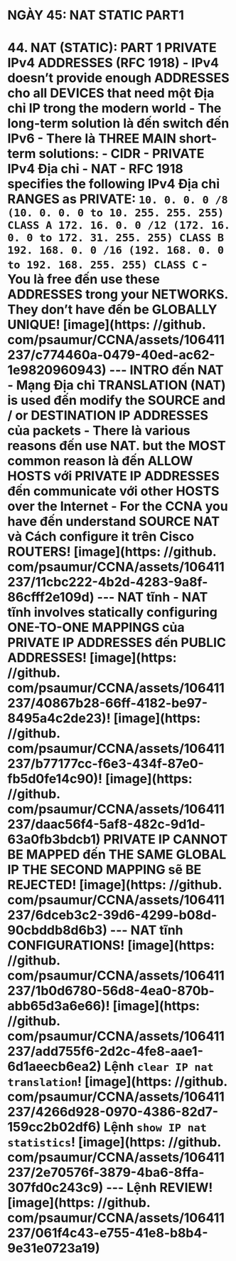# NGÀY 45: NAT STATIC PART1

# 44. NAT (STATIC): PART 1 PRIVATE IPv4 ADDRESSES (RFC 1918) - IPv4 doesn’t provide enough ADDRESSES cho all DEVICES that need một Địa chỉ IP trong the modern world - The long-term solution là đến switch đến IPv6 - There là THREE MAIN short-term solutions: - CIDR - PRIVATE IPv4 Địa chỉ - NAT - RFC 1918 specifies the following IPv4 Địa chỉ RANGES as PRIVATE: ``` 10. 0. 0. 0 /8 (10. 0. 0. 0 to 10. 255. 255. 255) CLASS A 172. 16. 0. 0 /12 (172. 16. 0. 0 to 172. 31. 255. 255) CLASS B 192. 168. 0. 0 /16 (192. 168. 0. 0 to 192. 168. 255. 255) CLASS C ``` - You là free đến use these ADDRESSES trong your NETWORKS. They don’t have đến be GLOBALLY UNIQUE! [image](https: //github. com/psaumur/CCNA/assets/106411237/c774460a-0479-40ed-ac62-1e9820960943) --- INTRO đến NAT - Mạng Địa chỉ TRANSLATION (NAT) is used đến modify the SOURCE and / or DESTINATION IP ADDRESSES của packets - There là various reasons đến use NAT. but the MOST common reason là đến ALLOW HOSTS với PRIVATE IP ADDRESSES đến communicate với other HOSTS over the Internet - For the CCNA you have đến understand SOURCE NAT và Cách configure it trên Cisco ROUTERS! [image](https: //github. com/psaumur/CCNA/assets/106411237/11cbc222-4b2d-4283-9a8f-86cfff2e109d) --- NAT tĩnh - NAT tĩnh involves statically configuring ONE-TO-ONE MAPPINGS của PRIVATE IP ADDRESSES đến PUBLIC ADDRESSES! [image](https: //github. com/psaumur/CCNA/assets/106411237/40867b28-66ff-4182-be97-8495a4c2de23)! [image](https: //github. com/psaumur/CCNA/assets/106411237/b77177cc-f6e3-434f-87e0-fb5d0fe14c90)! [image](https: //github. com/psaumur/CCNA/assets/106411237/daac56f4-5af8-482c-9d1d-63a0fb3bdcb1) PRIVATE IP CANNOT BE MAPPED đến THE SAME GLOBAL IP THE SECOND MAPPING sẽ BE REJECTED! [image](https: //github. com/psaumur/CCNA/assets/106411237/6dceb3c2-39d6-4299-b08d-90cbddb8d6b3) --- NAT tĩnh CONFIGURATIONS! [image](https: //github. com/psaumur/CCNA/assets/106411237/1b0d6780-56d8-4ea0-870b-abb65d3a6e66)! [image](https: //github. com/psaumur/CCNA/assets/106411237/add755f6-2d2c-4fe8-aae1-6d1aeecb6ea2) Lệnh `clear IP nat translation`! [image](https: //github. com/psaumur/CCNA/assets/106411237/4266d928-0970-4386-82d7-159cc2b02df6) Lệnh `show IP nat statistics`! [image](https: //github. com/psaumur/CCNA/assets/106411237/2e70576f-3879-4ba6-8ffa-307fd0c243c9) --- Lệnh REVIEW! [image](https: //github. com/psaumur/CCNA/assets/106411237/061f4c43-e755-41e8-b8b4-9e31e0723a19)